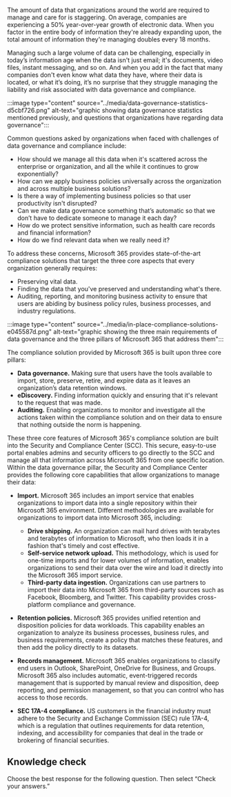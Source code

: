 The amount of data that organizations around the world are required to manage and care for is staggering. On average, companies are experiencing a 50% year-over-year growth of electronic data. When you factor in the entire body of information they're already expanding upon, the total amount of information they're managing doubles every 18 months.

Managing such a large volume of data can be challenging, especially in today’s information age when the data isn't just email; it's documents, video files, instant messaging, and so on. And when you add in the fact that many companies don't even know what data they have, where their data is located, or what it’s doing, it’s no surprise that they struggle managing the liability and risk associated with data governance and compliance.

:::image type="content" source="../media/data-governance-statistics-d5cbf726.png" alt-text="graphic showing data governance statistics mentioned previously, and questions that organizations have regarding data governance":::


Common questions asked by organizations when faced with challenges of data governance and compliance include:

 -  How should we manage all this data when it's scattered across the enterprise or organization, and all the while it continues to grow exponentially?
 -  How can we apply business policies universally across the organization and across multiple business solutions?
 -  Is there a way of implementing business policies so that user productivity isn't disrupted?
 -  Can we make data governance something that’s automatic so that we don’t have to dedicate someone to manage it each day?
 -  How do we protect sensitive information, such as health care records and financial information?
 -  How do we find relevant data when we really need it?

To address these concerns, Microsoft 365 provides state-of-the-art compliance solutions that target the three core aspects that every organization generally requires:

 -  Preserving vital data.
 -  Finding the data that you've preserved and understanding what's there.
 -  Auditing, reporting, and monitoring business activity to ensure that users are abiding by business policy rules, business processes, and industry regulations.

:::image type="content" source="../media/in-place-compliance-solutions-e045587d.png" alt-text="graphic showing the three main requirements of data governance and the three pillars of Microsoft 365 that address them":::


The compliance solution provided by Microsoft 365 is built upon three core pillars:

 -  **Data governance.** Making sure that users have the tools available to import, store, preserve, retire, and expire data as it leaves an organization’s data retention windows.
 -  **eDiscovery.** Finding information quickly and ensuring that it's relevant to the request that was made.
 -  **Auditing.** Enabling organizations to monitor and investigate all the actions taken within the compliance solution and on their data to ensure that nothing outside the norm is happening.

These three core features of Microsoft 365's compliance solution are built into the Security and Compliance Center (SCC). This secure, easy-to-use portal enables admins and security officers to go directly to the SCC and manage all that information across Microsoft 365 from one specific location. Within the data governance pillar, the Security and Compliance Center provides the following core capabilities that allow organizations to manage their data:

 -  **Import.** Microsoft 365 includes an import service that enables organizations to import data into a single repository within their Microsoft 365 environment. Different methodologies are available for organizations to import data into Microsoft 365, including:
    
     -  **Drive shipping.** An organization can mail hard drives with terabytes and terabytes of information to Microsoft, who then loads it in a fashion that's timely and cost effective.
     -  **Self-service network upload.** This methodology, which is used for one-time imports and for lower volumes of information, enables organizations to send their data over the wire and load it directly into the Microsoft 365 import service.
     -  **Third-party data ingestion.** Organizations can use partners to import their data into Microsoft 365 from third-party sources such as Facebook, Bloomberg, and Twitter. This capability provides cross-platform compliance and governance.
 -  **Retention policies.** Microsoft 365 provides unified retention and disposition policies for data workloads. This capability enables an organization to analyze its business processes, business rules, and business requirements, create a policy that matches these features, and then add the policy directly to its datasets.
 -  **Records management.** Microsoft 365 enables organizations to classify end users in Outlook, SharePoint, OneDrive for Business, and Groups. Microsoft 365 also includes automatic, event-triggered records management that is supported by manual review and disposition, deep reporting, and permission management, so that you can control who has access to those records.
 -  **SEC 17A-4 compliance.** US customers in the financial industry must adhere to the Security and Exchange Commission (SEC) rule 17A-4, which is a regulation that outlines requirements for data retention, indexing, and accessibility for companies that deal in the trade or brokering of financial securities.

## Knowledge check

Choose the best response for the following question. Then select “Check your answers.”